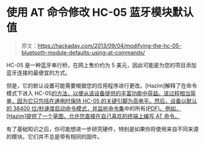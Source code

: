# 使用 AT 命令修改 HC-05 蓝牙模块默认值

> 原文：<https://hackaday.com/2013/09/04/modifying-the-hc-05-bluetooth-module-defaults-using-at-commands/>

HC-05 是一种蓝牙串行桥，在网上售价约为 5 美元，因此可能是为您的项目添加蓝牙连接的最便宜的方式。

但是，它的默认设置可能需要根据您的应用程序进行更改。[Hazim]解释了在命令模式下进入 HC-05[的方法，以便从该设备提供的丰富功能中获益。该过程相当简单，因为它只包括在通电时保持 HC-05 的关键引脚为高电平。然后，设备以默认的 38400 位/秒速度启动命令模式，并监听命令集](http://www.instructables.com/id/Modify-The-HC-05-Bluetooth-Module-Defaults-Using-A/)中的所有[(PDF)。例如，[Hazim]提供了一个草图，允许您直接在自己喜欢的终端上编写 AT 命令。](http://elecfreaks.com/store/download/datasheet/Bluetooth/HC-0305%20serail%20module%20AT%20commamd%20set%20201104%20revised.pdf)

有了基础知识之后，你可能想进一步研究硬件，特别是如果你将使用来自不同来源的模块。它们并不总是带有相同的固件。